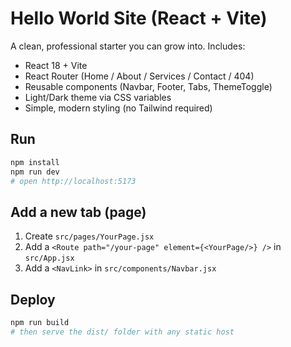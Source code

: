 # Hello World Site (React + Vite)

A clean, professional starter you can grow into. Includes:
- React 18 + Vite
- React Router (Home / About / Services / Contact / 404)
- Reusable components (Navbar, Footer, Tabs, ThemeToggle)
- Light/Dark theme via CSS variables
- Simple, modern styling (no Tailwind required)

## Run
```bash
npm install
npm run dev
# open http://localhost:5173
```

## Add a new tab (page)
1. Create `src/pages/YourPage.jsx`
2. Add a `<Route path="/your-page" element={<YourPage/>} />` in `src/App.jsx`
3. Add a `<NavLink>` in `src/components/Navbar.jsx`

## Deploy
```bash
npm run build
# then serve the dist/ folder with any static host
```
